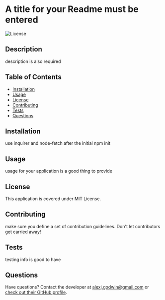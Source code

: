 # A title for your Readme must be entered
    
![License](https://img.shields.io/badge/label-MIT-informational.svg)
## Description
description is also required
    
## Table of Contents
- [Installation](#installation)
- [Usage](#usage)
- [License](#license)
- [Contributing](#contributing)
- [Tests](#tests)
- [Questions](#questions)
## Installation
use inquirer and node-fetch after the initial npm init
    
## Usage
usage for your application is a good thing to provide
    
## License
This application is covered under MIT License.
    
## Contributing
make sure you define a set of contribution guidelines. Don't let contributors get carried away!
    
## Tests
testing info is good to have
    
## Questions
Have questions? Contact the developer at alexj.godwin@gmail.com or [check out their GitHub profile](https://github.com/AlexJG501).
  